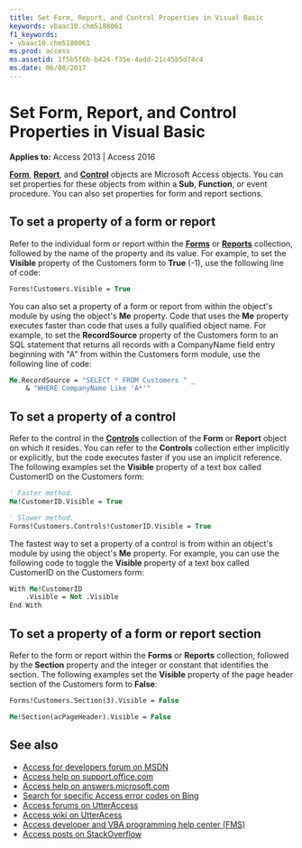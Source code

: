 ```yaml
---
title: Set Form, Report, and Control Properties in Visual Basic
keywords: vbaac10.chm5188061
f1_keywords:
- vbaac10.chm5188061
ms.prod: access
ms.assetid: 1f5b5f6b-b424-f35e-4add-21c45b5d74c4
ms.date: 06/08/2017
---
```



# Set Form, Report, and Control Properties in Visual Basic

**Applies to:** Access 2013 | Access 2016

**[Form](../../../api/Access.Form.md)**, **[Report](../../../api/Access.Report.md)**, and **[Control](../../../api/Access.Control.md)** objects are Microsoft Access objects. You can set properties for these objects from within a **Sub**, **Function**, or event procedure. You can also set properties for form and report sections.

## To set a property of a form or report
<a name="sectionSection0"> </a>

Refer to the individual form or report within the **[Forms](../../../api/Access.Forms.md)** or **[Reports](../../../api/Access.Reports.md)** collection, followed by the name of the property and its value. For example, to set the **Visible** property of the Customers form to **True** (-1), use the following line of code:

```vb
Forms!Customers.Visible = True
```

You can also set a property of a form or report from within the object's module by using the object's **Me** property. Code that uses the **Me** property executes faster than code that uses a fully qualified object name. For example, to set the **RecordSource** property of the Customers form to an SQL statement that returns all records with a CompanyName field entry beginning with "A" from within the Customers form module, use the following line of code:

```vb
Me.RecordSource = "SELECT * FROM Customers " _ 
    & "WHERE CompanyName Like 'A*'"
```


## To set a property of a control
<a name="sectionSection1"> </a>

Refer to the control in the **[Controls](../../../api/Access.Controls.md)** collection of the **Form** or **Report** object on which it resides. You can refer to the **Controls** collection either implicitly or explicitly, but the code executes faster if you use an implicit reference. The following examples set the **Visible** property of a text box called CustomerID on the Customers form:


```vb
' Faster method. 
Me!CustomerID.Visible = True
```


```vb
' Slower method. 
Forms!Customers.Controls!CustomerID.Visible = True
```

The fastest way to set a property of a control is from within an object's module by using the object's **Me** property. For example, you can use the following code to toggle the **Visible** property of a text box called CustomerID on the Customers form:




```vb
With Me!CustomerID 
    .Visible = Not .Visible 
End With
```


## To set a property of a form or report section
<a name="sectionSection2"> </a>

Refer to the form or report within the **Forms** or **Reports** collection, followed by the **Section** property and the integer or constant that identifies the section. The following examples set the **Visible** property of the page header section of the Customers form to **False**:


```vb
Forms!Customers.Section(3).Visible = False
```


```vb
Me!Section(acPageHeader).Visible = False
```

## See also

- [Access for developers forum on MSDN](https://social.msdn.microsoft.com/Forums/office/en-US/home?forum=accessdev)
- [Access help on support.office.com](https://support.office.com/search/results?query=Access)
- [Access help on answers.microsoft.com](https://answers.microsoft.com/en-us/office/forum/access?page=1&;tab=question&;status=all&;auth=1)
- [Search for specific Access error codes on Bing](https://www.bing.com/)
- [Access forums on UtterAccess](https://www.utteraccess.com/forum/index.php?act=idx)
- [Access wiki on UtterAcess](https://www.utteraccess.com/forum/index.php?act=idx)
- [Access developer and VBA programming help center (FMS)](https://www.fmsinc.com/MicrosoftAccess/developer/)
- [Access posts on StackOverflow](https://stackoverflow.com/questions/tagged/ms-access)

